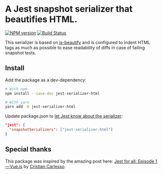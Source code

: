 # A Jest snapshot serializer that beautifies HTML.

[![NPM version](https://badge.fury.io/js/jest-serializer-html.svg)](https://npmjs.org/package/jest-serializer-html)
[![Build Status](https://travis-ci.org/rayrutjes/jest-serializer-html.svg?branch=master)](https://travis-ci.org/rayrutjes/jest-serializer-html)

This serializer is based on [js-beautify](https://github.com/beautify-web/js-beautify) and is configured to indent HTML tags as much as possible to ease readability of diffs in case of failing snapshot tests.

## Install

Add the package as a dev-dependency:

```bash
# With npm
npm install --save-dev jest-serializer-html

# With yarn
yarn add -D jest-serializer-html
```

Update package.json to [let Jest know about the serializer](https://facebook.github.io/jest/docs/configuration.html#snapshotserializers-array-string):

```json
"jest": {
  "snapshotSerializers": ["jest-serializer-html"]
}
```

## Special thanks

This package was inspired by the amazing post here: [Jest for all: Episode 1 — Vue.js](https://hackernoon.com/jest-for-all-episode-1-vue-js-d616bccbe186) by [Cristian Carlesso](https://hackernoon.com/@kentaromiura_the_js_guy).
